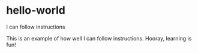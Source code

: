 # hello-world
I can follow instructions

This is an example of how well I can follow instructions. Hooray, learning is fun!
